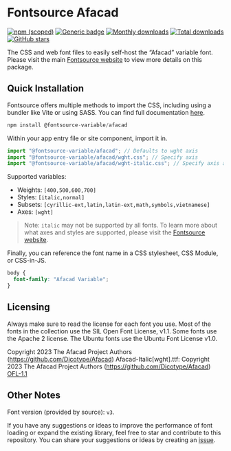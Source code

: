 # Fontsource Afacad

[![npm (scoped)](https://img.shields.io/npm/v/@fontsource-variable/afacad?color=brightgreen)](https://www.npmjs.com/package/@fontsource-variable/afacad) [![Generic badge](https://img.shields.io/badge/fontsource-passing-brightgreen)](https://github.com/fontsource/fontsource) [![Monthly downloads](https://badgen.net/npm/dm/@fontsource-variable/afacad)](https://github.com/fontsource/fontsource) [![Total downloads](https://badgen.net/npm/dt/@fontsource-variable/afacad)](https://github.com/fontsource/fontsource) [![GitHub stars](https://img.shields.io/github/stars/fontsource/fontsource.svg?style=social&label=Star)](https://github.com/fontsource/fontsource/stargazers)

The CSS and web font files to easily self-host the “Afacad” variable font. Please visit the main [Fontsource website](https://fontsource.org/fonts/afacad) to view more details on this package.

## Quick Installation

Fontsource offers multiple methods to import the CSS, including using a bundler like Vite or using SASS. You can find full documentation [here](https://fontsource.org/docs/getting-started/introduction).

```javascript
npm install @fontsource-variable/afacad
```

Within your app entry file or site component, import it in.

```javascript
import "@fontsource-variable/afacad"; // Defaults to wght axis
import "@fontsource-variable/afacad/wght.css"; // Specify axis
import "@fontsource-variable/afacad/wght-italic.css"; // Specify axis and style
```

Supported variables:
- Weights: `[400,500,600,700]`
- Styles: `[italic,normal]`
- Subsets: `[cyrillic-ext,latin,latin-ext,math,symbols,vietnamese]`
- Axes: `[wght]`

> Note: `italic` may not be supported by all fonts. To learn more about what axes and styles are supported, please visit the [Fontsource website](https://fontsource.org/fonts/afacad).

Finally, you can reference the font name in a CSS stylesheet, CSS Module, or CSS-in-JS.

```css
body {
  font-family: "Afacad Variable";
}
```

## Licensing
Always make sure to read the license for each font you use. Most of the fonts in the collection use the SIL Open Font License, v1.1. Some fonts use the Apache 2 license. The Ubuntu fonts use the Ubuntu Font License v1.0.

Copyright 2023 The Afacad Project Authors (https://github.com/Dicotype/Afacad) Afacad-Italic[wght].ttf: Copyright 2023 The Afacad Project Authors (https://github.com/Dicotype/Afacad)
[OFL-1.1](https://openfontlicense.org)

## Other Notes
Font version (provided by source): `v3`.

If you have any suggestions or ideas to improve the performance of font loading or expand the existing library, feel free to star and contribute to this repository. You can share your suggestions or ideas by creating an [issue](https://github.com/fontsource/fontsource/issues).